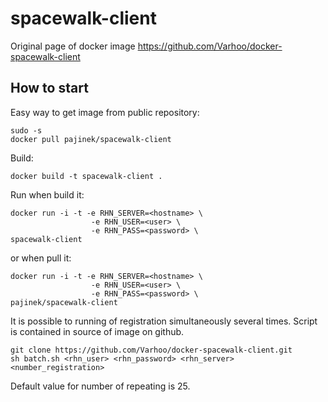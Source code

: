 # spacewalk-client

Original page of docker image https://github.com/Varhoo/docker-spacewalk-client

## How to start 
Easy way to get image from public repository:

```
sudo -s
docker pull pajinek/spacewalk-client
```

Build:

```
docker build -t spacewalk-client .
```

Run when build it:

```
docker run -i -t -e RHN_SERVER=<hostname> \
                  -e RHN_USER=<user> \
                  -e RHN_PASS=<password> \
spacewalk-client
```

or when pull it:

```
docker run -i -t -e RHN_SERVER=<hostname> \
                  -e RHN_USER=<user> \
                  -e RHN_PASS=<password> \
pajinek/spacewalk-client
```


It is possible to running of registration simultaneously several times. Script is contained in source of image on github.

```
git clone https://github.com/Varhoo/docker-spacewalk-client.git
sh batch.sh <rhn_user> <rhn_password> <rhn_server> <number_registration>
```

Default value for number of repeating is 25.
